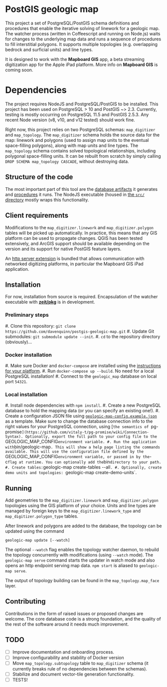 # PostGIS geologic map

This project a set of PostgreSQL/PostGIS schema definitions and procedures that
enable the iterative solving of linework for a geologic map.
The watcher process (written in Coffeescript and running on Node.js)
waits for changes to the underlying map data and runs a sequence
of procedures to fill interstitial polygons. It supports multiple topologies
(e.g. overlapping bedrock and surficial units) and line types.

It is designed to work with the **Mapboard GIS** app, a beta streaming digitization
app for the Apple iPad platform. More info on **Mapboard GIS** is coming soon.

# Dependencies

The project requires NodeJS and PostgreSQL/PostGIS
to be installed. This project has been used on PostgreSQL > 10 and PostGIS ~> 2.3.
Currently, testing is mostly occurring on PostgreSQL 11.5 and PostGIS 2.5.3.
Any recent Node version (v8, v10, and v12 tested) should work fine.

Right now, this project relies on two PostgreSQL schemas: `map_digitizer` and
`map_topology`. The `map_digitizer` schema holds the source data for the map:
linework and polygons (used to assign map units to the eventual space-filling
polygons), along with map units and line types. The `map_topology` schema
contains solved topological relationships, including polygonal space-filling
units. It can be rebuilt from scratch by simply calling `DROP SCHEMA
map_topology CASCADE`, without destroying data.

## Structure of the code

The most important part of this tool are the [database artifacts](fixtures/)
it generates and [procedures](procedures/) it runs. The NodeJS executable
(housed in [the `src/` directory](src/) mostly wraps this functionality.

## Client requirements

Modifications to the `map_digitizer.linework` and `map_digitizer.polygon` tables
will be picked up automatically. In practice, this means that any GIS platform
can be used to propagate changes. QGIS has been tested extensively, and ArcGIS
support should be available depending on the version and its support for native
PostGIS feature layers.

An [http server extension](https://github.com/davenquinn/map-digitizer-server)
is bundled that allows communication with networked digitizing platforms, in
particular the Mapboard GIS iPad application.

## Installation

For now, installation from source is required. Encapsulation
of the watcher executable with [**zeit/pkg**](https://github.com/zeit/pkg)
is in development.

### Preliminary steps

#. Clone this repository: `git clone https://github.com/davenquinn/postgis-geologic-map.git`
#. Update Git submodules: `git submodule update --init`.
#. `cd` to the repository directory (obviously)...

### Docker installation

#. Make sure Docker and `docker-compose` are installed using the
   [instructions for your platform](https://docs.docker.com/install/).
#. Run `docker-compose up --build`. No need for a local PostgreSQL installation!
#. Connect to the `geologic_map` database on local port `54321`.



### Local installation

#. Install node dependencies with `npm install`.
#. Create a new PostgreSQL database to hold the mapping data (or you can specify an existing one!).
#. Create a configuration JSON file using [`geologic-map-config.example.json`](geologic-map-config.example.json)
   as a template. Make sure to change
   the database connection info to the right values for your PostgreSQL connection,
   using [`the semantics of `pg-promise`](https://github.com/vitaly-t/pg-promise/wiki/Connection-Syntax).
   Optionally, export the full path to your config file to the `GEOLOGIC_MAP_CONFIG` environment variable.
#. Run the application with `bin/geologic-map`. This will show a help page listing
   the commands available. This will use the configuration file
   defined by the `GEOLOGIC_MAP_CONFIG` environment variable, or passed in by the `-c`
   flag at runtime. You can optionally add the `bin` directory to your path.
#. Create tables: `geologic-map create-tables --all`.
#. Optionally, create demo units and topologies: `geologic-map create-demo-units`.

## Running

Add geometries to the `map_digitizer.linework` and `map_digitizer.polygon`
topologies using the GIS platform of your choice. Units and line types are
managed by foreign keys to the `map_digitizer.linework_type` and `map_digitizer.polygon_type`
tables.

After linework and polygons are added to the database, the
topology can be updated using the command
```
geologic-map update [--watch]
```
The optional `--watch` flag enables the topology watcher daemon, to
rebuild the topology concurrently with modifications (using `--watch` mode).
The `geologic-map serve` command starts the updater in watch mode and also
opens an http endpoint serving map data.
`npm start` is aliased to `geologic-map serve`.

The output of topology building can be found in the `map_topology.map_face` layer.

## Contributing

Contributions in the form of raised issues or proposed changes are welcome.
The core database code is a strong foundation, and the quality of the rest
of the software around it needs much improvement.

## TODO

- [ ] Improve documentation and onboarding process.
- [ ] Improve configurability and stability of Docker version
- [ ] Move `map_topology.subtopology` table to `map_digitizer` schema
      (it currently breaks rule of no dependencies between the schemas).
- [ ] Stabilize and document vector-tile generation functionality.
- [ ] TESTS!
